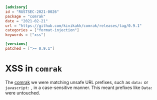 ```toml
[advisory]
id = "RUSTSEC-2021-0026"
package = "comrak"
date = "2021-02-21"
url = "https://github.com/kivikakk/comrak/releases/tag/0.9.1"
categories = ["format-injection"]
keywords = ["xss"]

[versions]
patched = [">= 0.9.1"]
```

# XSS in `comrak`

The [comrak](https://github.com/kivikakk/comrak) we were matching unsafe URL prefixes, such as `data:` or `javascript:` , in a case-sensitive manner. This meant prefixes like `Data:` were untouched.

